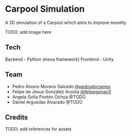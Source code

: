 # Carpool Simulation

A 3D simulation of a Carpool which aims to improve movility

TODO: add image here

## Tech
Backend - Python (mesa framework)
Frontend - Unity

## Team
- Pedro Alosno Moreno Salcedo [@pedroalonsoms](https://github.com/pedroalonsoms)
- Felipe de Jesus González Acosta [@felipegonac0](https://github.com/felipegonac0)
- Angela Sofía Pontón Ochoa @TODO
- Daniel Arguedas Alvarado @TODO

## Credits
TODO: add references for assets